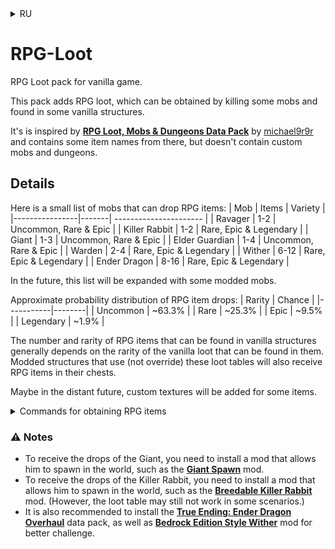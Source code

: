 <details>
<summary>RU</summary>

# RPG-добыча

Набор с RPG-добычей для ванильной игры.

Этот набор добавляет RPG-добычу, которую можно получить, убивая некоторых мобов и найдя в некоторых ванильных структурах.

Он вдохновлён [**RPG Loot, Mobs & Dungeons Data Pack**](https://www.planetminecraft.com/data-pack/rpg-loot-data-pack/) от [michael9r9r](https://www.planetminecraft.com/member/michael9r9r/) и содержит некоторые названия предметов оттуда, но не содержит пользовательских мобов и подземелья.

### Детали

Вот небольшой список мобов, с которых могут выпадать RPG-предметы:
| Моб           | Кол-во | Разнообразие                    |
|---------------|--------|---------------------------------|
| Разоритель    | 1-2    | Необычные, редкие и эпические   |
| Кролик-убийца | 1-2    | Редкие, эпические и легендарные |
| Гигант        | 1-3    | Редкие, эпические и легендарные |
| Древний страж | 1-4    | Необычные, редкие и эпические   |
| Хранитель     | 2-4    | Редкие, эпические и легендарные |
| Иссушитель    | 6-12   | Редкие, эпические и легендарные |
| Эндер-дракон  | 8-16   | Редкие, эпические и легендарные |


В будущем этот список быть расширен некоторыми мобами из модов.

Примерное распределение вероятностей выпадения RPG-предметов:
| Редкость    | Шанс   |
|-------------|--------|
| Необычный   | ~63.3% | 
| Редкий      | ~25.3% |
| Эпический   | ~9.5%  |
| Легендарный | ~1.9%  |

Количество и редкость RPG-предметов, которые можно найти в ванильных структурах, в общем зависит от редкости ванильной добычи, которую в них можно найти.
Структуры из модов, использующие (а не переопределяющие) эти таблицы добычи, также будут иметь RPG-предметы в своих сундуках.

Возможно, в отдалённом будущем для некоторых предметов будут добавлены пользовательские текстуры.

<details>
<summary>Команды для получения RPG-предметов</summary>

| Команда                                   | Результат выполнения  |
| ------------------------------------------|-----------------------|
| `/function rpglott:give/random_item`      | 1 случайный предмет   |
| `/function rpglott:give/random_potion`    | 1 случайное зелье     |
| `/function rpglott:give/uncommon_item`    | 1 необычный предмет   |
| `/function rpglott:give/uncommon_potion`  | 1 необычное зелье     |
| `/function rpglott:give/rare_item`        | 1 редкий предмет      |
| `/function rpglott:give/rare_potion`      | 1 редкое зелье        |
| `/function rpglott:give/epic_item`        | 1 эпический предмет   |
| `/function rpglott:give/epic_potion`      | 1 эпическое зелье     |
| `/function rpglott:give/legendary_item`   | 1 легендарный предмет |
| `/function rpglott:give/legendary_potion` | 1 легендарное зелье   |

</details>

### ⚠ Примечания
- Чтобы получать предметы из гиганта, необходимо установить мод, позволяющий ему появляться в мире, например, [**Giant Spawn**](https://modrinth.com/mod/giant-spawn).
- Чтобы получать предметы из кролика-убийцы, необходимо установить мод, позволяющий ему появляться в мире, например, [**Breedable Killer Rabbit**](https://modrinth.com/mod/breedable-killer-rabbit). (Однако в некоторых сценариях таблица добычи все ещё может не работать.)
- Также рекомендуется установить датапак [**True Ending: Ender Dragon Overhaul**](https://modrinth.com/datapack/true-ending) и мод [**Bedrock Edition Style Wither**](https://modrinth.com/mod/be-style-wither) для большей сложности.

</details>

# RPG-Loot

RPG Loot pack for vanilla game.

This pack adds RPG loot, which can be obtained by killing some mobs and found in some vanilla structures.

It's is inspired by [**RPG Loot, Mobs & Dungeons Data Pack**](https://www.planetminecraft.com/data-pack/rpg-loot-data-pack/) by [michael9r9r](https://www.planetminecraft.com/member/michael9r9r/) and contains some item names from there, but doesn't contain custom mobs and dungeons.

## Details

Here is a small list of mobs that can drop RPG items:
| Mob            | Items | Variety                |
|----------------|-------| ---------------------- |
| Ravager        | 1-2   | Uncommon, Rare & Epic  |
| Killer Rabbit  | 1-2   | Rare, Epic & Legendary |
| Giant          | 1-3   | Uncommon, Rare & Epic  |
| Elder Guardian | 1-4   | Uncommon, Rare & Epic  |
| Warden         | 2-4   | Rare, Epic & Legendary |
| Wither         | 6-12  | Rare, Epic & Legendary |
| Ender Dragon   | 8-16  | Rare, Epic & Legendary |

In the future, this list will be expanded with some modded mobs.

Approximate probability distribution of RPG item drops:
| Rarity    | Chance |
|-----------|--------|
| Uncommon  | ~63.3% | 
| Rare      | ~25.3% |
| Epic      | ~9.5%  |
| Legendary | ~1.9%  |

The number and rarity of RPG items that can be found in vanilla structures generally depends on the rarity of the vanilla loot that can be found in them.
Modded structures that use (not override) these loot tables will also receive RPG items in their chests.

Maybe in the distant future, custom textures will be added for some items.

<details>
<summary>Commands for obtaining RPG items</summary>

| Command                                   | Execution result   |
| ------------------------------------------|--------------------|
| `/function rpglott:give/random_item`      | 1 random item      |
| `/function rpglott:give/random_potion`    | 1 random potion    |
| `/function rpglott:give/uncommon_item`    | 1 uncommon item    |
| `/function rpglott:give/uncommon_potion`  | 1 uncommon potion  |
| `/function rpglott:give/rare_item`        | 1 rare item        |
| `/function rpglott:give/rare_potion`      | 1 rare potion      |
| `/function rpglott:give/epic_item`        | 1 epic item        |
| `/function rpglott:give/epic_potion`      | 1 epic potion      |
| `/function rpglott:give/legendary_item`   | 1 legendary item   |
| `/function rpglott:give/legendary_potion` | 1 legendary potion |

</details>

### ⚠ Notes
- To receive the drops of the Giant, you need to install a mod that allows him to spawn in the world, such as the [**Giant Spawn**](https://modrinth.com/mod/giant-spawn) mod.
- To receive the drops of the Killer Rabbit, you need to install a mod that allows him to spawn in the world, such as the [**Breedable Killer Rabbit**](https://modrinth.com/mod/breedable-killer-rabbit) mod. (However, the loot table may still not work in some scenarios.)
- It is also recommended to install the [**True Ending: Ender Dragon Overhaul**](https://modrinth.com/datapack/true-ending) data pack, as well as [**Bedrock Edition Style Wither**](https://modrinth.com/mod/be-style-wither) mod for better challenge.